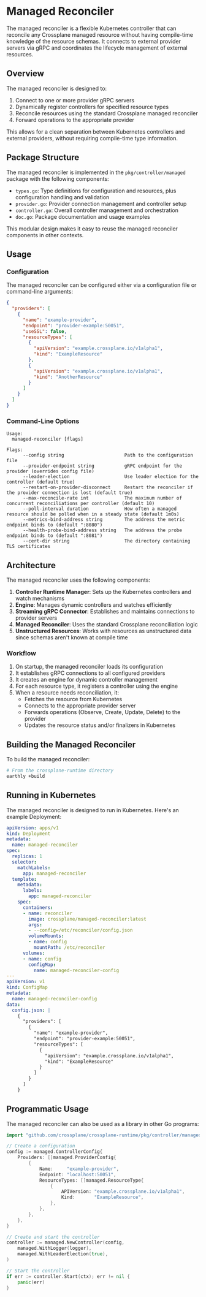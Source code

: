 # Managed Reconciler

The managed reconciler is a flexible Kubernetes controller that can reconcile any Crossplane managed resource without having compile-time knowledge of the resource schemas. It connects to external provider servers via gRPC and coordinates the lifecycle management of external resources.

## Overview

The managed reconciler is designed to:

1. Connect to one or more provider gRPC servers
2. Dynamically register controllers for specified resource types
3. Reconcile resources using the standard Crossplane managed reconciler
4. Forward operations to the appropriate provider

This allows for a clean separation between Kubernetes controllers and external providers, without requiring compile-time type information.

## Package Structure

The managed reconciler is implemented in the `pkg/controller/managed` package with the following components:

- `types.go`: Type definitions for configuration and resources, plus configuration handling and validation
- `provider.go`: Provider connection management and controller setup
- `controller.go`: Overall controller management and orchestration
- `doc.go`: Package documentation and usage examples

This modular design makes it easy to reuse the managed reconciler components in other contexts.

## Usage

### Configuration

The managed reconciler can be configured either via a configuration file or command-line arguments:

```json
{
  "providers": [
    {
      "name": "example-provider",
      "endpoint": "provider-example:50051",
      "useSSL": false,
      "resourceTypes": [
        {
          "apiVersion": "example.crossplane.io/v1alpha1",
          "kind": "ExampleResource"
        },
        {
          "apiVersion": "example.crossplane.io/v1alpha1",
          "kind": "AnotherResource"
        }
      ]
    }
  ]
}
```

### Command-Line Options

```
Usage:
  managed-reconciler [flags]

Flags:
      --config string                      Path to the configuration file
      --provider-endpoint string           gRPC endpoint for the provider (overrides config file)
      --leader-election                    Use leader election for the controller (default true)
      --restart-on-provider-disconnect     Restart the reconciler if the provider connection is lost (default true)
      --max-reconcile-rate int             The maximum number of concurrent reconciliations per controller (default 10)
      --poll-interval duration             How often a managed resource should be polled when in a steady state (default 1m0s)
      --metrics-bind-address string        The address the metric endpoint binds to (default ":8080")
      --health-probe-bind-address string   The address the probe endpoint binds to (default ":8081")
      --cert-dir string                    The directory containing TLS certificates
```

## Architecture

The managed reconciler uses the following components:

1. **Controller Runtime Manager**: Sets up the Kubernetes controllers and watch mechanisms
2. **Engine**: Manages dynamic controllers and watches efficiently
3. **Streaming gRPC Connector**: Establishes and maintains connections to provider servers
4. **Managed Reconciler**: Uses the standard Crossplane reconciliation logic
5. **Unstructured Resources**: Works with resources as unstructured data since schemas aren't known at compile time

### Workflow

1. On startup, the managed reconciler loads its configuration
2. It establishes gRPC connections to all configured providers
3. It creates an engine for dynamic controller management
4. For each resource type, it registers a controller using the engine
5. When a resource needs reconciliation, it:
   - Fetches the resource from Kubernetes
   - Connects to the appropriate provider server
   - Forwards operations (Observe, Create, Update, Delete) to the provider
   - Updates the resource status and/or finalizers in Kubernetes

## Building the Managed Reconciler

To build the managed reconciler:

```bash
# From the crossplane-runtime directory
earthly +build
```

## Running in Kubernetes

The managed reconciler is designed to run in Kubernetes. Here's an example Deployment:

```yaml
apiVersion: apps/v1
kind: Deployment
metadata:
  name: managed-reconciler
spec:
  replicas: 1
  selector:
    matchLabels:
      app: managed-reconciler
  template:
    metadata:
      labels:
        app: managed-reconciler
    spec:
      containers:
      - name: reconciler
        image: crossplane/managed-reconciler:latest
        args:
        - --config=/etc/reconciler/config.json
        volumeMounts:
        - name: config
          mountPath: /etc/reconciler
      volumes:
      - name: config
        configMap:
          name: managed-reconciler-config
---
apiVersion: v1
kind: ConfigMap
metadata:
  name: managed-reconciler-config
data:
  config.json: |
    {
      "providers": [
        {
          "name": "example-provider",
          "endpoint": "provider-example:50051",
          "resourceTypes": [
            {
              "apiVersion": "example.crossplane.io/v1alpha1",
              "kind": "ExampleResource"
            }
          ]
        }
      ]
    }
```

## Programmatic Usage

The managed reconciler can also be used as a library in other Go programs:

```go
import "github.com/crossplane/crossplane-runtime/pkg/controller/managed"

// Create a configuration
config := managed.ControllerConfig{
    Providers: []managed.ProviderConfig{
        {
            Name:     "example-provider",
            Endpoint: "localhost:50051",
            ResourceTypes: []managed.ResourceType{
                {
                    APIVersion: "example.crossplane.io/v1alpha1",
                    Kind:       "ExampleResource",
                },
            },
        },
    },
}

// Create and start the controller
controller := managed.NewController(config, 
    managed.WithLogger(logger),
    managed.WithLeaderElection(true),
)

// Start the controller
if err := controller.Start(ctx); err != nil {
    panic(err)
}
```